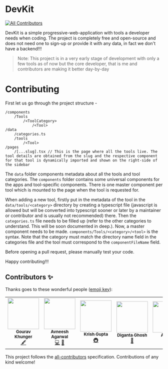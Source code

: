 # DevKit
<!-- ALL-CONTRIBUTORS-BADGE:START - Do not remove or modify this section -->
[![All Contributors](https://img.shields.io/badge/all_contributors-7-orange.svg?style=flat-square)](#contributors-)
<!-- ALL-CONTRIBUTORS-BADGE:END -->
DevKit is a simple progressive-web-application with tools a developer needs when coding. The project is completely free and open-source and does not need one to sign-up or provide it with any data, in fact we don't have a backend!!! 

> Note: This project is in a very early stage of development with only a few tools as of now but the core developer, that is me and contributors are making it better day-by-day

# Contributing
First let us go through the project structure - 
```
/components
    /Tools
        /<ToolCategory>
            /<Tool>
/data
    /categories.ts
    /tools
        /<Tool>
/pages
    /[...slug].tsx // This is the page where all the tools live. The tool details are obtained from the slug and the respective component for that tool is dynamically imported and shown on the right-side of the sidebar
```

The `data` folder components metadata about all the tools and tool categories.
The `components` folder contains some universal components for the apps and tool-specific components. There is one master component per tool which is mounted to the page when the tool is requested for.

When adding a new tool, firstly put in the metadata of the tool in the `data/tools/<category>` directory by creating a typescript file (javascript is allowed but will be converted into typescript sooner or later by a maintainer or contributor and is usually not recommended) there. Then the `categories.ts` file needs to be filled up (refer to the other categories to understand. This will be soon documented in deep.). Now, a master component needs to be made. `components/Tools/<category>/<tool>` is the syntax. Note that the category must match the directory name field in the categories file and the tool must correspond to the `componentFileName` field.

Before opening a pull request, please manually test your code.

Happy contributing!!!
## Contributors ✨

Thanks goes to these wonderful people ([emoji key](https://allcontributors.org/docs/en/emoji-key)):

<!-- ALL-CONTRIBUTORS-LIST:START - Do not remove or modify this section -->
<!-- prettier-ignore-start -->
<!-- markdownlint-disable -->
<table>
  <tr>
    <td align="center"><a href="https://gouravkhunger.xyz"><img src="https://avatars.githubusercontent.com/u/46792249?v=4?s=100" width="100px;" alt=""/><br /><sub><b>Gourav Khunger</b></sub></a><br /><a href="#content-gouravkhunger" title="Content">🖋</a></td>
    <td align="center"><a href="https://www.avneesh.tech/"><img src="https://avatars.githubusercontent.com/u/76690419?v=4?s=100" width="100px;" alt=""/><br /><sub><b>Avneesh Agarwal</b></sub></a><br /><a href="https://github.com/AnishDe12020/devkit/commits?author=avneesh0612" title="Code">💻</a> <a href="https://github.com/AnishDe12020/devkit/commits?author=avneesh0612" title="Documentation">📖</a></td>
    <td align="center"><a href="https://krishguptadev.tech"><img src="https://avatars.githubusercontent.com/u/91655303?v=4?s=100" width="100px;" alt=""/><br /><sub><b>Krish Gupta</b></sub></a><br /><a href="#infra-krishguptadev" title="Infrastructure (Hosting, Build-Tools, etc)">🚇</a></td>
    <td align="center"><a href="https://github.com/diganta413"><img src="https://avatars.githubusercontent.com/u/69595396?v=4?s=100" width="100px;" alt=""/><br /><sub><b>Diganta Ghosh</b></sub></a><br /><a href="#tool-diganta413" title="Tools">🔧</a></td>
    <td align="center"><a href="http://twitter.com/kr_anurag_"><img src="https://avatars.githubusercontent.com/u/77309809?v=4?s=100" width="100px;" alt=""/><br /><sub><b>Anurag</b></sub></a><br /><a href="#projectManagement-kr-anurag" title="Project Management">📆</a></td>
    <td align="center"><a href="https://stackoverflow.com/story/panquesito7"><img src="https://avatars.githubusercontent.com/u/51391473?v=4?s=100" width="100px;" alt=""/><br /><sub><b>David Leal</b></sub></a><br /><a href="https://github.com/AnishDe12020/devkit/commits?author=Panquesito7" title="Documentation">📖</a></td>
    <td align="center"><a href="http://tdoc.info/en/blog/"><img src="https://avatars.githubusercontent.com/u/177213?v=4?s=100" width="100px;" alt=""/><br /><sub><b>shirou</b></sub></a><br /><a href="https://github.com/AnishDe12020/devkit/commits?author=shirou" title="Code">💻</a></td>
  </tr>
</table>

<!-- markdownlint-restore -->
<!-- prettier-ignore-end -->

<!-- ALL-CONTRIBUTORS-LIST:END -->

This project follows the [all-contributors](https://github.com/all-contributors/all-contributors) specification. Contributions of any kind welcome!